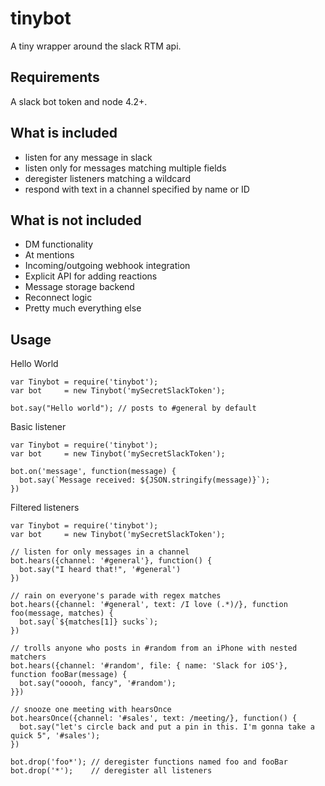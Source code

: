 # tinybot

A tiny wrapper around the slack RTM api.

## Requirements

A slack bot token and node 4.2+.

## What is included

* listen for any message in slack
* listen only for messages matching multiple fields
* deregister listeners matching a wildcard
* respond with text in a channel specified by name or ID

## What is not included

* DM functionality
* At mentions
* Incoming/outgoing webhook integration
* Explicit API for adding reactions
* Message storage backend
* Reconnect logic
* Pretty much everything else

## Usage

Hello World

    var Tinybot = require('tinybot');
    var bot     = new Tinybot('mySecretSlackToken');

    bot.say("Hello world"); // posts to #general by default

Basic listener

    var Tinybot = require('tinybot');
    var bot     = new Tinybot('mySecretSlackToken');

    bot.on('message', function(message) {
      bot.say(`Message received: ${JSON.stringify(message)}`);
    })

Filtered listeners

    var Tinybot = require('tinybot');
    var bot     = new Tinybot('mySecretSlackToken');

    // listen for only messages in a channel
    bot.hears({channel: '#general'}, function() {
      bot.say("I heard that!", '#general')
    })

    // rain on everyone's parade with regex matches
    bot.hears({channel: '#general', text: /I love (.*)/}, function foo(message, matches) {
      bot.say(`${matches[1]} sucks`);
    })

    // trolls anyone who posts in #random from an iPhone with nested matchers
    bot.hears({channel: '#random', file: { name: 'Slack for iOS'}, function fooBar(message) {
      bot.say("ooooh, fancy", '#random');
    }})

    // snooze one meeting with hearsOnce
    bot.hearsOnce({channel: '#sales', text: /meeting/}, function() {
      bot.say("let's circle back and put a pin in this. I'm gonna take a quick 5", '#sales');
    })

    bot.drop('foo*'); // deregister functions named foo and fooBar
    bot.drop('*');    // deregister all listeners

